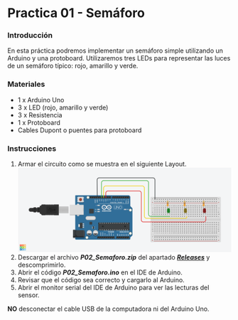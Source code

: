 
# Practica 01 - Semáforo 

### Introducción
En esta práctica podremos implementar un semáforo simple utilizando un Arduino y una protoboard. Utilizaremos tres LEDs para representar las luces de un semáforo típico: rojo, amarillo y verde.

### Materiales
* 1 x Arduino Uno
* 3 x LED (rojo, amarillo y verde)
* 3 x Resistencia
* 1 x Protoboard
* Cables Dupont o puentes para protoboard

### Instrucciones
1. Armar el circuito como se muestra en el siguiente Layout.
![Layout](layout.png)
2. Descargar el archivo ***P02_Semaforo.zip*** del apartado [***Releases***](https://github.com/ColegioMundodePaz/Robotica/releases) y descomprimirlo.
3. Abrir el código ***P02_Semaforo.ino*** en el IDE de Arduino.
4. Revisar que el código sea correcto y cargarlo al Arduino.
5. Abrir el monitor serial del IDE de Arduino para ver las lecturas del sensor.

**NO** desconectar el cable USB de la computadora ni del Arduino Uno.